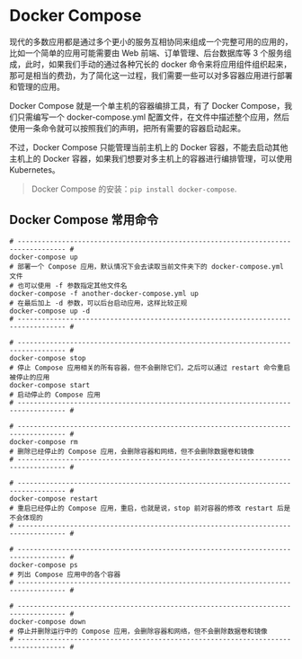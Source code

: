 # Docker Compose

现代的多数应用都是通过多个更小的服务互相协同来组成一个完整可用的应用的，比如一个简单的应用可能需要由 Web 前端、订单管理、后台数据库等 3 个服务组成，此时，如果我们手动的通过各种冗长的 docker 命令来将应用组件组织起来，那可是相当的费劲，为了简化这一过程，我们需要一些可以对多容器应用进行部署和管理的应用。

Docker Compose 就是一个单主机的容器编排工具，有了 Docker Compose，我们只需编写一个 docker-compose.yml 配置文件，在文件中描述整个应用，然后使用一条命令就可以按照我们的声明，把所有需要的容器启动起来。

不过，Docker Compose 只能管理当前主机上的 Docker 容器，不能去启动其他主机上的 Docker 容器，如果我们想要对多主机上的容器进行编排管理，可以使用 Kubernetes。

> Docker Compose 的安装：`pip install docker-compose`.



## Docker Compose 常用命令

```shell
# ---------------------------------------------------------------------------------- #
docker-compose up
# 部署一个 Compose 应用，默认情况下会去读取当前文件夹下的 docker-compose.yml 文件
# 也可以使用 -f 参数指定其他文件名
docker-compose -f another-docker-compose.yml up
# 在最后加上 -d 参数，可以后台启动应用，这样比较正规
docker-compose up -d
# ---------------------------------------------------------------------------------- #

# ---------------------------------------------------------------------------------- #
docker-compose stop
# 停止 Compose 应用相关的所有容器，但不会删除它们，之后可以通过 restart 命令重启被停止的应用
docker-compose start
# 启动停止的 Compose 应用
# ---------------------------------------------------------------------------------- #

# ---------------------------------------------------------------------------------- #
docker-compose rm
# 删除已经停止的 Compose 应用，会删除容器和网络，但不会删除数据卷和镜像
# ---------------------------------------------------------------------------------- #

# ---------------------------------------------------------------------------------- #
docker-compose restart
# 重启已经停止的 Compose 应用，重启，也就是说，stop 前对容器的修改 restart 后是不会体现的
# ---------------------------------------------------------------------------------- #

# ---------------------------------------------------------------------------------- #
docker-compose ps
# 列出 Compose 应用中的各个容器
# ---------------------------------------------------------------------------------- #

# ---------------------------------------------------------------------------------- #
docker-compose down
# 停止并删除运行中的 Compose 应用，会删除容器和网络，但不会删除数据卷和镜像
# ---------------------------------------------------------------------------------- #
```

